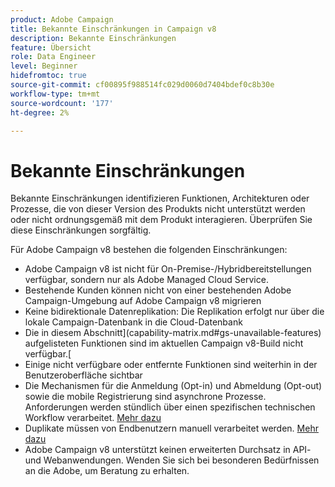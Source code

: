 ```yaml
---
product: Adobe Campaign
title: Bekannte Einschränkungen in Campaign v8
description: Bekannte Einschränkungen
feature: Übersicht
role: Data Engineer
level: Beginner
hidefromtoc: true
source-git-commit: cf00895f988514fc029d0060d7404bdef0c8b30e
workflow-type: tm+mt
source-wordcount: '177'
ht-degree: 2%

---
```


# Bekannte Einschränkungen

Bekannte Einschränkungen identifizieren Funktionen, Architekturen oder Prozesse, die von dieser Version des Produkts nicht unterstützt werden oder nicht ordnungsgemäß mit dem Produkt interagieren. Überprüfen Sie diese Einschränkungen sorgfältig.

Für Adobe Campaign v8 bestehen die folgenden Einschränkungen:

* Adobe Campaign v8 ist nicht für On-Premise-/Hybridbereitstellungen verfügbar, sondern nur als Adobe Managed Cloud Service.
* Bestehende Kunden können nicht von einer bestehenden Adobe Campaign-Umgebung auf Adobe Campaign v8 migrieren
* Keine bidirektionale Datenreplikation: Die Replikation erfolgt nur über die lokale Campaign-Datenbank in die Cloud-Datenbank
* Die in diesem Abschnitt](capability-matrix.md#gs-unavailable-features) aufgelisteten Funktionen sind im aktuellen Campaign v8-Build nicht verfügbar.[
* Einige nicht verfügbare oder entfernte Funktionen sind weiterhin in der Benutzeroberfläche sichtbar
* Die Mechanismen für die Anmeldung (Opt-in) und Abmeldung (Opt-out) sowie die mobile Registrierung sind asynchrone Prozesse. Anforderungen werden stündlich über einen spezifischen technischen Workflow verarbeitet. [Mehr dazu](../config/replication.md#tech-wf)
* Duplikate müssen von Endbenutzern manuell verarbeitet werden. [Mehr dazu](../dev/keys.md)
* Adobe Campaign v8 unterstützt keinen erweiterten Durchsatz in API- und Webanwendungen. Wenden Sie sich bei besonderen Bedürfnissen an die Adobe, um Beratung zu erhalten.


